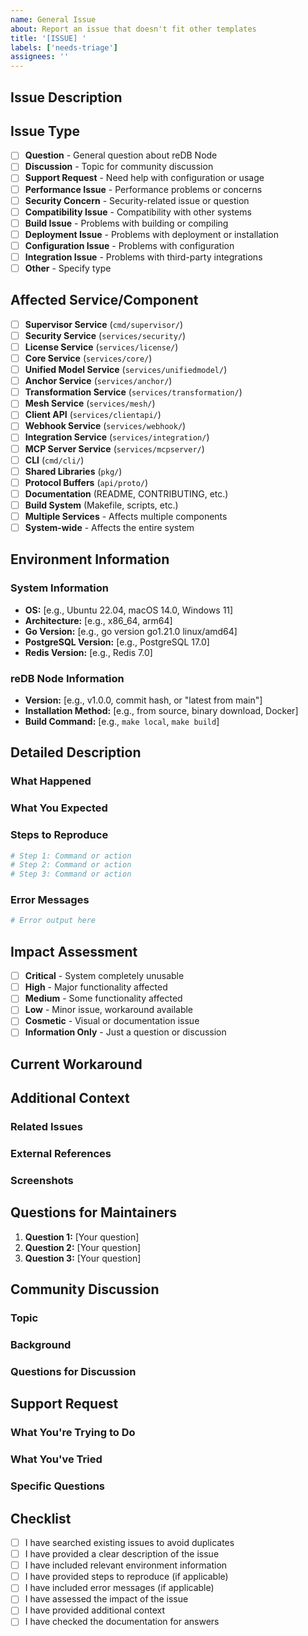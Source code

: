 ```yaml
---
name: General Issue
about: Report an issue that doesn't fit other templates
title: '[ISSUE] '
labels: ['needs-triage']
assignees: ''
---
```


## Issue Description
<!-- A clear and concise description of the issue -->

## Issue Type
<!-- What type of issue is this? -->

- [ ] **Question** - General question about reDB Node
- [ ] **Discussion** - Topic for community discussion
- [ ] **Support Request** - Need help with configuration or usage
- [ ] **Performance Issue** - Performance problems or concerns
- [ ] **Security Concern** - Security-related issue or question
- [ ] **Compatibility Issue** - Compatibility with other systems
- [ ] **Build Issue** - Problems with building or compiling
- [ ] **Deployment Issue** - Problems with deployment or installation
- [ ] **Configuration Issue** - Problems with configuration
- [ ] **Integration Issue** - Problems with third-party integrations
- [ ] **Other** - Specify type

## Affected Service/Component
<!-- Mark the service(s) or component(s) that are affected -->

- [ ] **Supervisor Service** (`cmd/supervisor/`)
- [ ] **Security Service** (`services/security/`)
- [ ] **License Service** (`services/license/`)
- [ ] **Core Service** (`services/core/`)
- [ ] **Unified Model Service** (`services/unifiedmodel/`)
- [ ] **Anchor Service** (`services/anchor/`)
- [ ] **Transformation Service** (`services/transformation/`)
- [ ] **Mesh Service** (`services/mesh/`)
- [ ] **Client API** (`services/clientapi/`)
- [ ] **Webhook Service** (`services/webhook/`)
- [ ] **Integration Service** (`services/integration/`)
- [ ] **MCP Server Service** (`services/mcpserver/`)
- [ ] **CLI** (`cmd/cli/`)
- [ ] **Shared Libraries** (`pkg/`)
- [ ] **Protocol Buffers** (`api/proto/`)
- [ ] **Documentation** (README, CONTRIBUTING, etc.)
- [ ] **Build System** (Makefile, scripts, etc.)
- [ ] **Multiple Services** - Affects multiple components
- [ ] **System-wide** - Affects the entire system

## Environment Information
<!-- Provide relevant environment information -->

### System Information
- **OS:** [e.g., Ubuntu 22.04, macOS 14.0, Windows 11]
- **Architecture:** [e.g., x86_64, arm64]
- **Go Version:** [e.g., go version go1.21.0 linux/amd64]
- **PostgreSQL Version:** [e.g., PostgreSQL 17.0]
- **Redis Version:** [e.g., Redis 7.0]

### reDB Node Information
- **Version:** [e.g., v1.0.0, commit hash, or "latest from main"]
- **Installation Method:** [e.g., from source, binary download, Docker]
- **Build Command:** [e.g., `make local`, `make build`]

## Detailed Description
<!-- Provide a detailed description of the issue -->

### What Happened
<!-- Describe what happened -->

### What You Expected
<!-- Describe what you expected to happen -->

### Steps to Reproduce
<!-- If applicable, provide steps to reproduce the issue -->

```bash
# Step 1: Command or action
# Step 2: Command or action
# Step 3: Command or action
```

### Error Messages
<!-- If applicable, paste any error messages -->

```bash
# Error output here
```

## Impact Assessment
<!-- Help us understand the impact of this issue -->

- [ ] **Critical** - System completely unusable
- [ ] **High** - Major functionality affected
- [ ] **Medium** - Some functionality affected
- [ ] **Low** - Minor issue, workaround available
- [ ] **Cosmetic** - Visual or documentation issue
- [ ] **Information Only** - Just a question or discussion

## Current Workaround
<!-- If you found a workaround, describe it here -->

## Additional Context
<!-- Add any other context about the issue here -->

### Related Issues
<!-- Link to any related issues or discussions -->

### External References
<!-- Links to relevant documentation, standards, or similar issues -->

### Screenshots
<!-- If applicable, add screenshots to help explain the issue -->

## Questions for Maintainers
<!-- If this is a question, list specific questions you have -->

1. **Question 1:** [Your question]
2. **Question 2:** [Your question]
3. **Question 3:** [Your question]

## Community Discussion
<!-- If this is a discussion topic, provide context for the discussion -->

### Topic
<!-- What should the community discuss? -->

### Background
<!-- Provide background information for the discussion -->

### Questions for Discussion
<!-- What specific questions should be discussed? -->

## Support Request
<!-- If this is a support request, provide details -->

### What You're Trying to Do
<!-- Describe what you're trying to accomplish -->

### What You've Tried
<!-- Describe what you've already tried -->

### Specific Questions
<!-- What specific help do you need? -->

## Checklist
<!-- Before submitting, please ensure you've completed these steps -->

- [ ] I have searched existing issues to avoid duplicates
- [ ] I have provided a clear description of the issue
- [ ] I have included relevant environment information
- [ ] I have provided steps to reproduce (if applicable)
- [ ] I have included error messages (if applicable)
- [ ] I have assessed the impact of the issue
- [ ] I have provided additional context
- [ ] I have checked the documentation for answers 